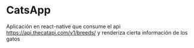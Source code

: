 # CatsApp
Aplicación en react-native que consume el api https://api.thecatapi.com/v1/breeds/ y renderiza cierta información de los gatos
